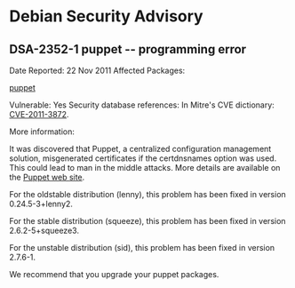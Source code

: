 
Debian Security Advisory
========================


DSA-2352-1 puppet -- programming error
--------------------------------------



Date Reported:
22 Nov 2011
Affected Packages:

[puppet](https://packages.debian.org/src:puppet)

Vulnerable:
Yes
Security database references:
In Mitre's CVE dictionary: [CVE-2011-3872](https://security-tracker.debian.org/tracker/CVE-2011-3872).  

More information:

It was discovered that Puppet, a centralized configuration management
solution, misgenerated certificates if the certdnsnames option was
used. This could lead to man in the middle attacks. More details are
available on the [Puppet web site](http://puppetlabs.com/security/cve/cve-2011-3872/).



For the oldstable distribution (lenny), this problem has been fixed in
version 0.24.5-3+lenny2.


For the stable distribution (squeeze), this problem has been fixed in
version 2.6.2-5+squeeze3.


For the unstable distribution (sid), this problem has been fixed in
version 2.7.6-1.


We recommend that you upgrade your puppet packages.





